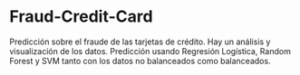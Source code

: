 # Fraud-Credit-Card
Predicción sobre el fraude de las tarjetas de crédito. Hay un análisis y visualización de los datos. Predicción usando Regresión Logística, Random Forest y SVM tanto con los datos no balanceados como balanceados.
